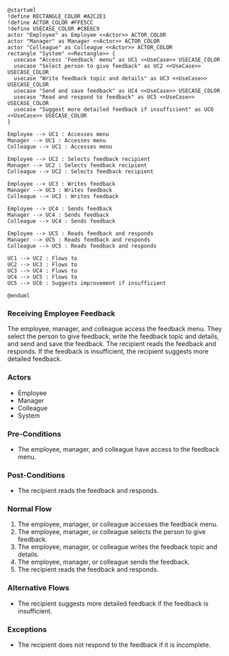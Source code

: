 ```plantuml
@startuml
!define RECTANGLE_COLOR #A2C2E1
!define ACTOR_COLOR #FFE5CC
!define USECASE_COLOR #C8E6C9
actor "Employee" as Employee <<Actor>> ACTOR_COLOR
actor "Manager" as Manager <<Actor>> ACTOR_COLOR
actor "Colleague" as Colleague <<Actor>> ACTOR_COLOR
rectangle "System" <<Rectangle>> {
  usecase "Access 'Feedback' menu" as UC1 <<UseCase>> USECASE_COLOR
  usecase "Select person to give feedback" as UC2 <<UseCase>> USECASE_COLOR
  usecase "Write feedback topic and details" as UC3 <<UseCase>> USECASE_COLOR
  usecase "Send and save feedback" as UC4 <<UseCase>> USECASE_COLOR
  usecase "Read and respond to feedback" as UC5 <<UseCase>> USECASE_COLOR
  usecase "Suggest more detailed feedback if insufficient" as UC6 <<UseCase>> USECASE_COLOR
}

Employee --> UC1 : Accesses menu
Manager --> UC1 : Accesses menu
Colleague --> UC1 : Accesses menu

Employee --> UC2 : Selects feedback recipient
Manager --> UC2 : Selects feedback recipient
Colleague --> UC2 : Selects feedback recipient

Employee --> UC3 : Writes feedback
Manager --> UC3 : Writes feedback
Colleague --> UC3 : Writes feedback

Employee --> UC4 : Sends feedback
Manager --> UC4 : Sends feedback
Colleague --> UC4 : Sends feedback

Employee --> UC5 : Reads feedback and responds
Manager --> UC5 : Reads feedback and responds
Colleague --> UC5 : Reads feedback and responds

UC1 --> UC2 : Flows to
UC2 --> UC3 : Flows to
UC3 --> UC4 : Flows to
UC4 --> UC5 : Flows to
UC5 --> UC6 : Suggests improvement if insufficient

@enduml
```

### Receiving Employee Feedback

The employee, manager, and colleague access the feedback menu. They select the person to give feedback, write the feedback topic and details, and send and save the feedback. The recipient reads the feedback and responds. If the feedback is insufficient, the recipient suggests more detailed feedback.

### Actors

-   Employee
-   Manager
-   Colleague
-   System

### Pre-Conditions

-   The employee, manager, and colleague have access to the feedback menu.

### Post-Conditions

-   The recipient reads the feedback and responds.

### Normal Flow

1. The employee, manager, or colleague accesses the feedback menu.
2. The employee, manager, or colleague selects the person to give feedback.
3. The employee, manager, or colleague writes the feedback topic and details.
4. The employee, manager, or colleague sends the feedback.
5. The recipient reads the feedback and responds.

### Alternative Flows

-   The recipient suggests more detailed feedback if the feedback is insufficient.

### Exceptions

-   The recipient does not respond to the feedback if it is incomplete.
